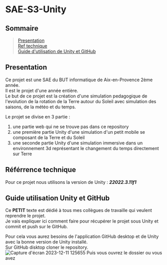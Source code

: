 # SAE-S3-Unity

## Sommaire
> [Presentation](#presentation)  
> [Ref technique](#référrence-technique)  
> [Guide d'utilisation de Unity et GitHub](#guide-utilisation-unity-et-github)

## Presentation

Ce projet est une SAE du BUT informatique de Aix-en-Provence 2ème année.  
Il est le projet d'une année entière.  
Le but de ce projet est la création d'une simulation pedagogique de l'evolution de la rotation de la Terre autour du Soleil avec simulation des saisons, de la météo et du temps. 

Le projet se divise en 3 partie :

1. une partie web qui ne se trouve pas dans ce repository
2. une première partie Unity d'une simulation d'un petit mobile se composant de la Terre et du Soleil
3. une seconde partie Unity d'une simulation immersive dans un environnement 3d représentant le changement du temps directement sur Terre

## Référrence technique

Pour ce projet nous utilisons la version de Unity : **_22022.3.11f1_**

## Guide utilisation Unity et GitHub

Ce **PETIT** texte est dédié à tous mes collègues de travaille qui veulent reprendre le projet.  
Je vais expliquer ici comment faire pour récupérer le projet sous Unity et commit et push sur le GitHub.  

Pour cela vous aurez besoins de l'application GitHub desktop et de Unity avec la bonne version de Unity installé.  
Sur GitHub disktop cloner le repository.  
![Capture d'écran 2023-12-11 125655](https://github.com/CRESPIN-Alexandre-2225022aa/SAE-S3-Unity/assets/126071849/09cae525-a582-4d48-a255-3104d41f5520)
Puis vous ouvrez le dossier ou vous avez 

